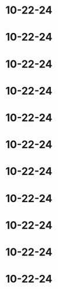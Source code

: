 # 10-22-24
# 10-22-24
# 10-22-24
# 10-22-24
# 10-22-24
# 10-22-24
# 10-22-24
# 10-22-24
# 10-22-24
# 10-22-24
# 10-22-24
